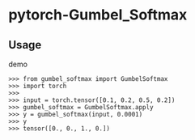 # pytorch-Gumbel\_Softmax


## Usage

demo
```
>>> from gumbel_softmax import GumbelSoftmax
>>> import torch
>>> 
>>> input = torch.tensor([0.1, 0.2, 0.5, 0.2])
>>> gumbel_softmax = GumbelSoftmax.apply
>>> y = gumbel_softmax(input, 0.0001)
>>> y
>>> tensor([0., 0., 1., 0.])
```
